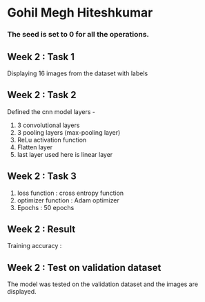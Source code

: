 # Gohil Megh Hiteshkumar

### The seed is set to 0 for all the operations.

## Week 2 : Task 1

Displaying 16 images from the dataset with labels

## Week 2 : Task 2

Defined the cnn model layers -
1. 3 convolutional layers
2. 3 pooling layers (max-pooling layer)
3. ReLu activation function
4. Flatten layer
5. last layer used here is linear layer



## Week 2 : Task 3

1. loss function : cross entropy function
2. optimizer function : Adam optimizer
3. Epochs : 50 epochs

## Week 2 : Result
Training accuracy : 

## Week 2 : Test on validation dataset

The model was tested on the validation dataset and the images are displayed.